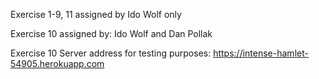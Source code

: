 Exercise 1-9, 11 assigned by Ido Wolf only

Exercise 10 assigned by: Ido Wolf and Dan Pollak

Exercise 10 Server address for testing purposes: https://intense-hamlet-54905.herokuapp.com

